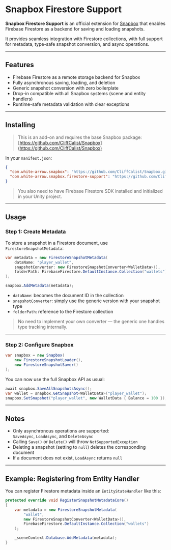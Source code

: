 # Snapbox Firestore Support

**Snapbox Firestore Support** is an official extension for [Snapbox](https://github.com/CliffCalist/Snapbox) that enables Firebase Firestore as a backend for saving and loading snapshots.

It provides seamless integration with Firestore collections, with full support for metadata, type-safe snapshot conversion, and async operations.

---

## Features

- Firebase Firestore as a remote storage backend for Snapbox
- Fully asynchronous saving, loading, and deletion
- Generic snapshot conversion with zero boilerplate
- Drop-in compatible with all Snapbox systems (scene and entity handlers)
- Runtime-safe metadata validation with clear exceptions

---

## Installing

> This is an add-on and requires the base Snapbox package:  
> [https://github.com/CliffCalist/Snapbox](https://github.com/CliffCalist/Snapbox)

In your `manifest.json`:

```json
{
  "com.white-arrow.snapbox": "https://github.com/CliffCalist/Snapbox.git",
  "com.white-arrow.snapbox.firestore-support": "https://github.com/CliffCalist/SnapboxFirestoreSupport.git"
}
```

> You also need to have Firebase Firestore SDK installed and initialized in your Unity project.

---

## Usage

### Step 1: Create Metadata

To store a snapshot in a Firestore document, use `FirestoreSnapshotMetadata`:

```csharp
var metadata = new FirestoreSnapshotMetadata(
    dataName: "player_wallet",
    snapshotConverter: new FirestoreSnapshotConverter<WalletData>(),
    folderPath: FirebaseFirestore.DefaultInstance.Collection("wallets")
);

snapbox.AddMetadata(metadata);
```

- `dataName`: becomes the document ID in the collection
- `snapshotConverter`: simply use the generic version with your snapshot type
- `folderPath`: reference to the Firestore collection

> No need to implement your own converter — the generic one handles type tracking internally.

---

### Step 2: Configure Snapbox

```csharp
var snapbox = new Snapbox(
    new FirestoreSnapshotLoader(),
    new FirestoreSnapshotSaver()
);
```

You can now use the full Snapbox API as usual:

```csharp
await snapbox.SaveAllSnapshotsAsync();
var wallet = snapbox.GetSnapshot<WalletData>("player_wallet");
snapbox.SetSnapshot("player_wallet", new WalletData { Balance = 100 });
```

---

## Notes

- Only asynchronous operations are supported:  
  `SaveAsync`, `LoadAsync`, and `DeleteAsync`
- Calling `Save()` or `Delete()` will throw `NotSupportedException`
- Deleting a snapshot (setting to `null`) deletes the corresponding document
- If a document does not exist, `LoadAsync` returns `null`

---

## Example: Registering from Entity Handler

You can register Firestore metadata inside an `EntityStateHandler` like this:

```csharp
protected override void RegisterSnapshotMetadataCore()
{
    var metadata = new FirestoreSnapshotMetadata(
        "wallet",
        new FirestoreSnapshotConverter<WalletData>(),
        FirebaseFirestore.DefaultInstance.Collection("wallets")
    );

    _sceneContext.Database.AddMetadata(metadata);
}
```
